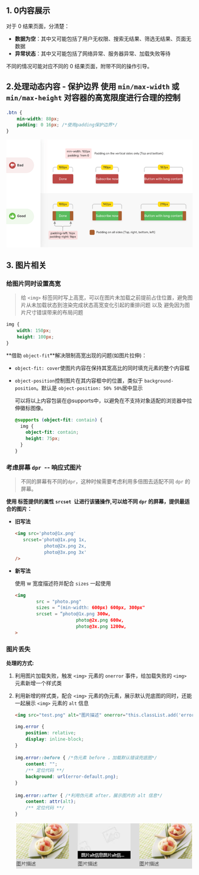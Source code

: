 ## 1. 0内容展示

对于 0 结果页面，分清楚：

- **数据为空**：其中又可能包括了用户无权限、搜索无结果、筛选无结果、页面无数据
- **异常状态**：其中又可能包括了网络异常、服务器异常、加载失败等待

不同的情况可能对应不同的 0 结果页面，附带不同的操作引导。



## 2.处理动态内容 - 保护边界 使用 `min/max-width` 或 `min/max-height` 对容器的高宽限度进行合理的控制

```css
.btn {
    min-width: 88px;
    padding: 0 16px; /*使用padding保护边界*/
}
```

![](../assets/css/2065661232-f02ca79a2516d6bc_articlex.png)

## 3. 图片相关

### 给图片同时设置高宽

> 给 `<img>` 标签同时写上高宽，可以在图片未加载之前提前占住位置，避免图片从未加载状态到渲染完成状态高宽变化引起的重排问题 以及 避免因为图片尺寸错误带来的布局问题

```css
img {
    width: 150px;
    height: 100px;
}
```

**借助 `object-fit`**解决限制高宽出现的问题(如图片拉伸)：

* `object-fit: cover`使图片内容在保持其宽高比的同时填充元素的整个内容框

* `object-position`控制图片在其内容框中的位置，类似于 `background-position`。默认是 `object-position: 50% 50%`居中显示

  可以将以上内容包装在@supports中，以避免在不支持对象适配的浏览器中拉伸徽标图像。

  ```css
  @supports (object-fit: contain) {
    img {
      object-fit: contain;
      height: 75px;
    }
  }
  ```

### 考虑屏幕 `dpr `-- 响应式图片

> 不同的屏幕有不同的`dpr`，这种时候需要考虑利用多倍图去适配不同 `dpr` 的屏幕。

**使用<img> 标签提供的属性 `srcset `让进行该骚操作,可以给不同 `dpr` 的屏幕，提供最适合的图片：**

* **旧写法**

  ```html
  <img src='photo@1x.png'
     srcset='photo@1x.png 1x,
             photo@2x.png 2x,
             photo@3x.png 3x' 
  />
  ```

* **新写法**

   使用 w  宽度描述符并配合 `sizes` 一起使用

  ```html
  <img 
          src = "photo.png" 
          sizes = “(min-width: 600px) 600px, 300px" 
          srcset = “photo@1x.png 300w,
                         photo@2x.png 600w,
                         photo@3x.png 1200w,
  >
  ```

### 图片丢失

**处理的方式:**

1. 利用图片加载失败，触发 `<img>` 元素的 `onerror` 事件，给加载失败的 `<img>` 元素新增一个样式类

2. 利用新增的样式类，配合 `<img>` 元素的伪元素，展示默认兜底图的同时，还能一起展示 `<img>` 元素的 `alt` 信息

   ```html
   <img src="test.png" alt="图片描述" onerror="this.classList.add('error');">
   ```

   ```css
   img.error {
       position: relative;
       display: inline-block;
   }
   
   img.error::before { /*伪元素 before ，加载默认错误兜底图*/
       content: "";
       /** 定位代码 **/
       background: url(error-default.png);
   }
   
   img.error::after { /*利用伪元素 after，展示图片的 alt 信息*/
       content: attr(alt);
       /** 定位代码 **/
   }
   ```

   ![](../assets/css/792503157-0906bbb70e71c5f8_articlex.png)